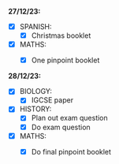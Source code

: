 **27/12/23:**

- [x] SPANISH:
	- [x] Christmas booklet
- [x] MATHS:
	- [x] One pinpoint booklet


**28/12/23:**
- [x] BIOLOGY:
	- [x] IGCSE paper
- [x] HISTORY:
	- [x] Plan out exam question
	- [x] Do exam question
- [x] MATHS:
	- [x] Do final pinpoint booklet

